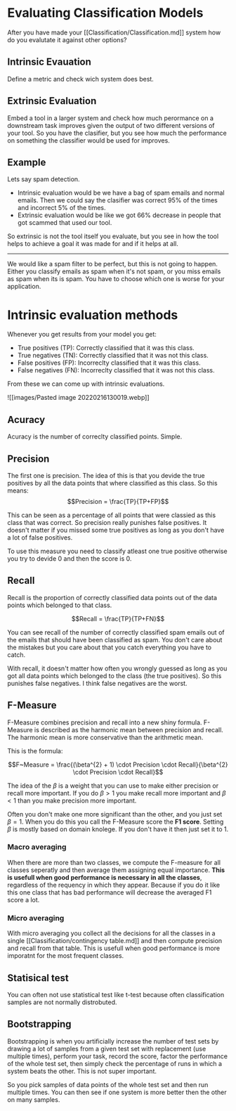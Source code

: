 # Evaluating Classification Models
After you have made your [[Classification/Classification.md]] system how do you evalutate it against other options?

## Intrinsic Evauation 
Define a metric and check wich system does best.

## Extrinsic Evaluation
Embed a tool in a larger system and check how much perormance on a downstream task improves given the output of two different versions of your tool. So you have the clasifier, but you see how much the performance on something the classifier would be used for improves.  


## Example
Lets say spam detection.

- Intrinsic evaluation would be we have a bag of spam emails and normal emails. Then we could say the clasifier was correct 95% of the times and incorrect 5% of the times.
- Extrinsic evaluation would be like we got 66% decrease in people that got scammed that used our tool. 

So extrinsic is not the tool itself you evaluate, but you see in how the tool helps to achieve a goal it was made for and if it helps at all. 

---

We would like a spam filter to be perfect, but this is not going to happen. Either you classify emails as spam when it's not spam, or you miss emails as spam when its is spam. You have to choose which one is worse for your application. 

# Intrinsic evaluation methods

Whenever you get results from your model you get:

- True positives (TP): Correctly classified that it was this class.
- True negatives (TN): Correctly classified that it was not this class.
- False positives (FP): Incorreclty classified that it was this class.
- False negatives (FN): Incorreclty classified that it was not this class.

From these we can come up with intrinsic evaluations.

![[images/Pasted image 20220216130019.webp]]

## Acuracy 
Acuracy is the number of correclty classified points. Simple.

## Precision 
The first one is precision. The idea of this is that you devide the true positives by all the data points that where classified as this class. So this means:
$$Precision = \frac{TP}{TP+FP}$$

This can be seen as a percentage of all points that were classied as this class that was correct. So precision really punishes false positives. It doesn't matter if you missed some true positives as long as you don't have a lot of false positives. 

To use this measure you need to classify atleast one true positive otherwise you try to devide 0 and then the score is 0. 

## Recall
Recall is the proportion of correctly classified data points out of the data points which belonged to that class. 

$$Recall = \frac{TP}{TP+FN}$$

You can see recall of the number of correctly classified spam emails out of the emails that should have been classified as spam. You don't care about the mistakes but you care about that you catch everything you have to catch. 

With recall, it doesn't matter how often you wrongly guessed as long as you got all data points which belonged to the class (the true positives). So this punishes false negatives. I think false negatives are the worst. 

## F-Measure
F-Measure combines precision and recall into a new shiny formula. F-Measure is described as the harmonic mean between precision and recall. The harmonic mean is more conservative than the arithmetic mean. 

This is the formula:

$$F~Measure = \frac{(\beta^{2} + 1) \cdot Precision \cdot Recall}{\beta^{2}  \cdot Precision \cdot Recall}$$

The idea of the $\beta$ is a weight that you can use to make either precision or recall more important. If you do $\beta \gt 1$ you make recall more important and $\beta \lt 1$ than you make precision more important.

Often you don't make one more significant than the other, and you just set $\beta = 1$. When you do this you call the F-Measure score the **F1 score**. Setting $\beta$ is mostly based on domain knolege. If you don't have it then just set it to 1.

### Macro averaging
When there are more than two classes, we compute the F-measure for all classes seperatly and then average them assigning equal importance. **This is usefull when good performance is necessary in all the classes**, regardless of the requency in which they appear. Because if you do it like this one class that has bad performance will decrease the averaged F1 score a lot. 

### Micro averaging
With micro averaging you collect all the decisions for all the classes in a single [[Classification/contingency table.md]] and then compute precision and recall from that table. This is usefull when good performance is more imporatnt for the most frequent classes. 

## Statisical test
You can often not use statistical test like t-test because often classification samples are not normally distrobuted. 

## Bootstrapping
Bootstrapping is when you artificially increase the number of test sets by drawing a lot of samples from a given test set with replacement (use multiple times), perform your task, record the score, factor the performance of the whole test set, then simply check the percentage of runs in which a system beats the other. This is not super important. 

So you pick samples of data points of the whole test set and then run multiple times. You can then see if one system is more better then the other on many samples. 


